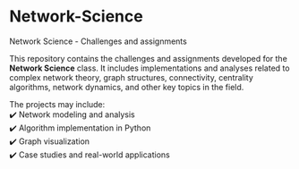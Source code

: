 # Network-Science
Network Science - Challenges and assignments

This repository contains the challenges and assignments developed for the **Network Science** class. It includes implementations and analyses related to complex network theory, graph structures, connectivity, centrality algorithms, network dynamics, and other key topics in the field.  

The projects may include:  
✔️ Network modeling and analysis  
✔️ Algorithm implementation in Python  
✔️ Graph visualization  
✔️ Case studies and real-world applications  


